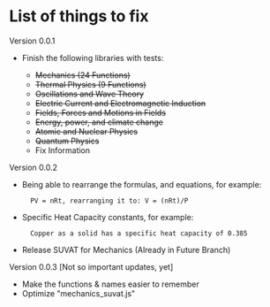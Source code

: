 List of things to fix
===

Version 0.0.1

- Finish the following libraries with tests:

    - ~~Mechanics (24 Functions)~~
    - ~~Thermal Physics (9 Functions)~~
    - ~~Oscillations and Wave Theory~~
    - ~~Electric Current and Electromagnetic Induction~~
    - ~~Fields, Forces and Motions in Fields~~
    - ~~Energy, power, and climate change~~
    - ~~Atomic and Nuclear Physics~~
    - ~~Quantum Physics~~
    - Fix Information

Version 0.0.2

- Being able to rearrange the formulas, and equations,
    for example:

        PV = nRt, rearranging it to: V = (nRt)/P

- Specific Heat Capacity constants,
    for example:

        Copper as a solid has a specific heat capacity of 0.385

- Release SUVAT for Mechanics (Already in Future Branch)

Version 0.0.3 [Not so important updates, yet]

- Make the functions & names easier to remember
- Optimize "mechanics_suvat.js"